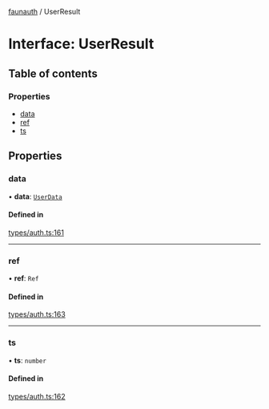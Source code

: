 [faunauth](../index.md) / UserResult

# Interface: UserResult

## Table of contents

### Properties

- [data](UserResult.md#data)
- [ref](UserResult.md#ref)
- [ts](UserResult.md#ts)

## Properties

### data

• **data**: [`UserData`](UserData.md)

#### Defined in

[types/auth.ts:161](https://github.com/alexnitta/faunauth/blob/bbbbd0c/src/types/auth.ts#L161)

___

### ref

• **ref**: `Ref`

#### Defined in

[types/auth.ts:163](https://github.com/alexnitta/faunauth/blob/bbbbd0c/src/types/auth.ts#L163)

___

### ts

• **ts**: `number`

#### Defined in

[types/auth.ts:162](https://github.com/alexnitta/faunauth/blob/bbbbd0c/src/types/auth.ts#L162)
